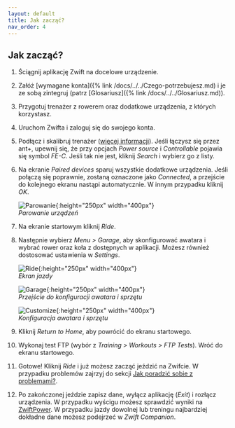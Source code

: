 ```yaml
---
layout: default
title: Jak zacząć?
nav_order: 4
---
```


## Jak zacząć?

1.  Ściągnij aplikację Zwift na docelowe urządzenie.

2.  Załóż [wymagane konta]({% link /docs/../../Czego-potrzebujesz.md) i je ze sobą zintegruj (patrz [Glosariusz]({% link /docs/../../Glosariusz.md)).
   
3.  Przygotuj trenażer z rowerem oraz dodatkowe urządzenia, z których korzystasz.
   
4.  Uruchom Zwifta i zaloguj się do swojego konta.
   
5.  Podłącz i skalibruj trenażer ([więcej informacji](http://ztpl.cc/parowanie-podlaczenie-trenazera)). Jeśli łączysz się przez ant+, upewnij się, że przy opcjach _Power source_ i _Controllable_ pojawia się symbol _FE-C_. Jeśli tak nie jest, kliknij _Search_ i wybierz go z listy. 
   
6.  Na ekranie _Paired devices_ sparuj wszystkie dodatkowe urządzenia. Jeśli połączą się poprawnie, zostaną oznaczone jako _Connected_, a przejście do kolejnego ekranu nastąpi automatycznie. W innym przypadku kliknij _OK_.

    ![Parowanie](/../Marta-Borkowska/assets/images/Pairing.png){:height="250px" width="400px"}    
   *Parowanie urządzeń*

7.  Na ekranie startowym kliknij _Ride_.

8.  Następnie wybierz _Menu > Garage_, aby skonfigurować awatara i wybrać rower oraz koła z dostępnych w aplikacji. Możesz również dostosować ustawienia w _Settings_.

    ![Ride](/../Marta-Borkowska/assets/images/Ride.png){:height="250px" width="400px"}    
   *Ekran jazdy*

    ![Garage](/../Marta-Borkowska/assets/images/Garage.png){:height="250px" width="400px"}    
   *Przejście do konfiguracji awatara i sprzętu*

    ![Customize](/../Marta-Borkowska/assets/images/Customize.png){:height="250px" width="400px"}    
   *Konfiguracja awatara i sprzętu* 

9.  Kliknij _Return to Home_, aby powrócić do ekranu startowego.
   
10. Wykonaj test FTP (wybór z _Training > Workouts > FTP Tests_). Wróć do ekranu startowego.
   
11. Gotowe! Kliknij _Ride_ i już możesz zacząć jeździć na Zwifcie. W przypadku problemów zajrzyj do sekcji [Jak poradzić sobie z problemami?](Jak-poradzic-sobie-z-problemami.md).

12. Po zakończonej jeździe zapisz dane, wyłącz aplikację (_Exit_) i rozłącz urządzenia. W przypadku wyścigu możesz sprawdzić wyniki na [ZwiftPower](https://zwiftpower.com). W przypadku jazdy dowolnej lub treningu najbardziej dokładne dane możesz podejrzeć w _Zwift Companion_. 